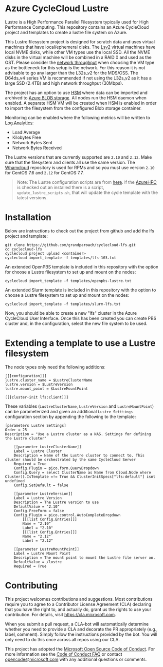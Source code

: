# Azure CycleCloud Lustre

Lustre is a High Performance Parallel Filesystem typically used for High Performance Computing.  This repository contains an Azure CycleCloud project and templates to create a lustre file system on Azure.

This Lustre filesystem project is designed for scratch data and uses virtual machines that have local/ephemeral disks.  The [Lsv2](https://docs.microsoft.com/en-us/azure/virtual-machines/windows/sizes-storage#lsv2-series) virtual machines have local NVME disks, while other VM types use the local SSD.  All the NVME disks in the virtual machine will be combined in a RAID 0 and used as the OST.  Please consider the [network throughput](https://docs.microsoft.com/en-us/azure/virtual-machines/linux/sizes-storage#lsv2-series) when choosing the VM type as the bottleneck for this setup is the network.  For this reason it is not advisable to go any larger than the L32s_v2 for the MDS/OSS.  The D64ds_v4 series VM is recommended if not using the L32s_v2 as it has a large SSD (2.4TB) and high network throughput (30Mbps).

The project has an option to use [HSM](https://github.com/edwardsp/lemur) where data can be imported and archived to [Azure BLOB storage](https://azure.microsoft.com/en-gb/services/storage/blobs/).  All nodes run the HSM daemon when enabled.  A separate HSM VM will be created when HSM is enabled in order to import the filesystem from the configured Blob storage container.

Monitoring can be enabled where the following metrics will be written to [Log Analytics](https://docs.microsoft.com/en-us/azure/azure-monitor/log-query/get-started-portal#meet-log-analytics):

* Load Average
* Kilobytes Free
* Network Bytes Sent
* Network Bytes Received

The Lustre versions that are currently supported are `2.10` and `2.12`.  Make sure that the filesystem and clients all use the same version.  The [Whamcloud](https://downloads.whamcloud.com/public/lustre/) repository is used for RPMs and so you must use version `2.10` for CentOS 7.6 and `2.12` for CentOS 7.7.

> Note: The Lustre configuration scripts are from [here](https://github.com/Azure/azurehpc/tree/master/scripts).  If the [AzureHPC](https://github.com/Azure/azurehpc) is checked out an installed there is a script, `update_lustre_scripts.sh`, that will update the cycle template with the latest versions.

# Installation

Below are instructions to check out the project from github and add the lfs project and template:

```
git clone https://github.com/grandparoach/cyclecloud-lfs.git
cd cyclecloud-lfs
cyclecloud project upload <container>
cyclecloud import_template -f templates/lfs-103.txt
```

An extended OpenPBS template is included in this repository with the option for choose a Lustre filesystem to set up and mount on the nodes:

```
cyclecloud import_template -f templates/openpbs-lustre.txt
```


An extended Slurm template is included in this repository with the option to choose a Lustre filesystem to set up and mount on the nodes:

```
cyclecloud import_template -f templates/slurm-lfs.txt
```


Now, you should be able to create a new "lfs" cluster in the Azure CycleCloud User Interface.  Once this has been created you can create PBS cluster and, in the configuration, select the new file system to be used.

# Extending a template to use a Lustre filesystem

The node types only need the following additions:

```
[[[configuration]]]
lustre.cluster_name = $LustreClusterName
lustre.version = $LustreVersion
lustre.mount_point = $LustreMountPoint

[[[cluster-init lfs:client]]]
```

These variables (`LustreClusterName`, `LustreVersion` and `LustreMountPoint`) can be parameterized and given an additional `Lustre Setttings` configuration section by appending the following to the template:

```
[parameters Lustre Settings]
Order = 25
Description = "Use a Lustre cluster as a NAS. Settings for defining the Lustre cluster"

    [[parameter LustreClusterName]]
    Label = Lustre Cluster
    Description = Name of the Lustre cluster to connect to. This cluster should be orchestrated by the same CycleCloud Server
    Required = True
    Config.Plugin = pico.form.QueryDropdown
    Config.Query = select ClusterName as Name from Cloud.Node where Cluster().IsTemplate =!= True && ClusterInitSpecs["lfs:default"] isnt undefined
    Config.SetDefault = false

    [[parameter LustreVersion]]
    Label = Lustre Version
    Description = The Lustre version to use
    DefaultValue = "2.10"
    Config.FreeForm = false
    Config.Plugin = pico.control.AutoCompleteDropdown
        [[[list Config.Entries]]]
        Name = "2.10"
        Label = "2.10"
        [[[list Config.Entries]]]
        Name = "2.12"
        Label = "2.12"
    
    [[parameter LustreMountPoint]]
    Label = Lustre Mount Point
    Description = The mount point to mount the Lustre file server on.
    DefaultValue = /lustre
    Required = True
```

# Contributing

This project welcomes contributions and suggestions.  Most contributions require you to agree to a
Contributor License Agreement (CLA) declaring that you have the right to, and actually do, grant us
the rights to use your contribution. For details, visit https://cla.microsoft.com.

When you submit a pull request, a CLA-bot will automatically determine whether you need to provide
a CLA and decorate the PR appropriately (e.g., label, comment). Simply follow the instructions
provided by the bot. You will only need to do this once across all repos using our CLA.

This project has adopted the [Microsoft Open Source Code of Conduct](https://opensource.microsoft.com/codeofconduct/).
For more information see the [Code of Conduct FAQ](https://opensource.microsoft.com/codeofconduct/faq/) or
contact [opencode@microsoft.com](mailto:opencode@microsoft.com) with any additional questions or comments.
